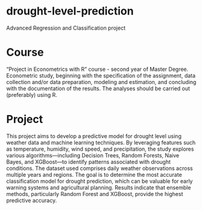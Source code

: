# drought-level-prediction
Advanced Regression and Classification project

# Course
“Project in Econometrics with R” course - second year of Master Degree. Econometric study, beginning with the specification of the assignment, data collection and/or data preparation, modeling and estimation, and concluding with the documentation of the results. The analyses should be carried out (preferably) using R.

# Project
This project aims to develop a predictive model for drought level using weather data and machine learning techniques. By leveraging features such as temperature, humidity, wind speed, and precipitation, the study explores various algorithms—including Decision Trees, Random Forests, Naive Bayes, and XGBoost—to identify patterns associated with drought conditions. The dataset used comprises daily weather observations across multiple years and regions. The goal is to determine the most accurate classification model for drought prediction, which can be valuable for early warning systems and agricultural planning. Results indicate that ensemble methods, particularly Random Forest and XGBoost, provide the highest predictive accuracy.

